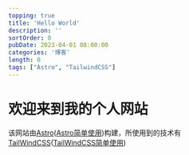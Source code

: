 ```yaml
---
topping: true
title: 'Hello World'
description: ''
sortOrder: 0
pubDate: 2023-04-01 08:00:00
categories: '博客'
length: 0
tags: ["Astro", "TailwindCSS"]
---
```


# 欢迎来到我的个人网站
该网站由[Astro](https://astro.build/)([Astro简单使用](/posts/astro))构建，所使用到的技术有[TailWindCSS](https://www.tailwindcss.cn/)([TailWindCSS简单使用]())